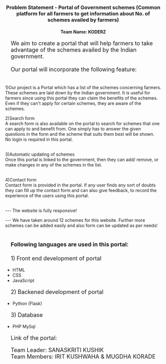 <h3 style="text-align: center;">Problem Statement - Portal of Government schemes (Common platform for all farmers to get information about No. of schemes availed by farmers)</h3>


<h4 style="text-align: center;">Team Name: KODERZ</h4>

<p style="font-size: 18px;  margin-left: 1em;">We aim to create a portal that will help farmers to take advantage of the schemes availed by the Indian government.<br><br>
Our portal will incorporate the following feature:<br><br>

1)Our project is a Portal which has a list of the schemes concerning farmers. These schemes are laid down by the Indian government.
It is useful for farmers since using this portal they can claim the benefits of the schemes. Even if they can't apply for certain schemes, they are aware of the schemes.<br>

2)Search form<br>
A search form is also available on the portal to search for schemes that one can apply to and benefit from. One simply has to answer the given questions in the form and the scheme that suits them best will be shown. No login is required in this portal.<br><br>
	
3)Automatic updating of schemes<br>
Once this portal is linked to the government, then they can add/ remove, or make changes in any of the schemes in the list. <br><br>

4)Contact form<br>
Contact form is provided in the portal. If any user finds any sort of doubts they can fill up the contact form and can also give feedback, to record the experience of the users using this portal.
<br><br>

--- The website is fully responsive! <br>

--- We have taken around 12 schemes for this website. Further more schemes can be added easily and also form can be updated as per needs!<br><br>
</p>



<h4 style="font-size: 18px;  margin-left: 1em;" >Following languages are used in this portal: </h4>
<p style="font-size: 18px;  margin-left: 1em;">
	1) Front end development of portal<br>
	<ul>
		<li>HTML</li>
		<li>CSS</li>
		<li>JavaScript</li>
	</ul>
</p>
   <p style="font-size: 18px;  margin-left: 1em;">
	2) Backened development of portal<br>
	<ul>
		<li>Python (Flask)</li>
	</ul>
</p>
<p style="font-size: 18px;  margin-left: 1em;">
	3) Database<br>
	<ul>
		<li>PHP MySql</li>
	</ul>	
</p>

<p style="font-size: 18px;  margin-left: 1em;">Link of the portal: <a href="#"></a></p>

<p style="font-size: 18px;  margin-left: 1em;">Team Leader: SANASKRITI KUSHIK<br>
Team Members: IRIT KUSHWAHA & MUGDHA KORADE</p>
